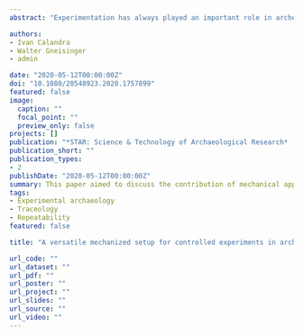 ```yaml
---
abstract: "Experimentation has always played an important role in archeology, in particular to create reference collections for use-wear studies. Different types of experiments can answer different questions; all types should therefore be combined to obtain a holistic view. In controlled experiments, some factors are tested, while the other factors are kept constant to improve the signal-to-noise ratio. Yet, controlled experiments have been conducted with variable degrees of control. Although they seem decoupled from archeological applications, mechanized experiments and the robust causal relationships they measure are critical to answer archeological questions like understanding the processes of use-wear formation. Here we introduce the concept behind using the SMARTTESTER®, a modular material tester, and we present four different setups (linear, rotary, percussion and oscillating) and their potential archeological applications. Such experiments will contribute to our understanding of causality in human tool use."

authors:
- Ivan Calandra
- Walter Gneisinger
- admin

date: "2020-05-12T00:00:00Z"
doi: "10.1080/20548923.2020.1757899"
featured: false
image:
  caption: ""
  focal_point: ""
  preview_only: false
projects: []
publication: "*STAR: Science & Technology of Archaeological Research* (2020)"
publication_short: ""
publication_types:
- 2
publishDate: "2020-05-12T00:00:00Z"
summary: This paper aimed to discuss the contribution of mechanical apparatus on archaeological experimentation. In this paper this discussion is illustrated by the presentation of a versatile linear __robot__ used in our experimental workshop.
tags:
- Experimental archaeology
- Traceology
- Repeatability
featured: false

title: "A versatile mechanized setup for controlled experiments in archeology"

url_code: ""
url_dataset: ""
url_pdf: ""
url_poster: ""
url_project: ""
url_slides: ""
url_source: ""
url_video: ""
---
```


